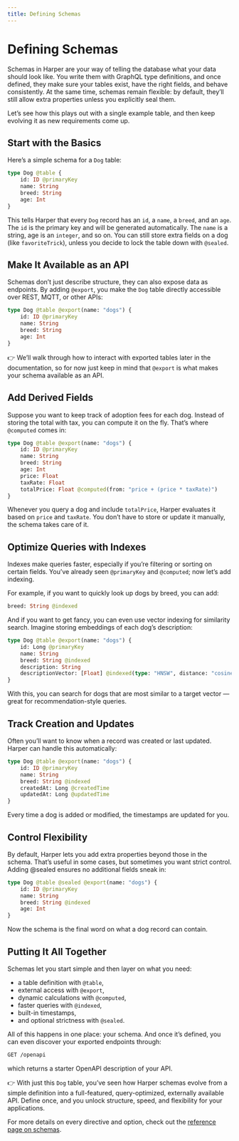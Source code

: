 ```yaml
---
title: Defining Schemas
---
```


# Defining Schemas

Schemas in Harper are your way of telling the database what your data should look like. You write them with GraphQL type definitions, and once defined, they make sure your tables exist, have the right fields, and behave consistently. At the same time, schemas remain flexible: by default, they’ll still allow extra properties unless you explicitly seal them.

Let’s see how this plays out with a single example table, and then keep evolving it as new requirements come up.

## Start with the Basics

Here’s a simple schema for a `Dog` table:

```graphql
type Dog @table {
	id: ID @primaryKey
	name: String
	breed: String
	age: Int
}
```

This tells Harper that every `Dog` record has an `id`, a `name`, a `breed`, and an `age`. The `id` is the primary key and will be generated automatically. The `name` is a string, age is an `integer`, and so on. You can still store extra fields on a dog (like `favoriteTrick`), unless you decide to lock the table down with `@sealed`.

## Make It Available as an API

Schemas don’t just describe structure, they can also expose data as endpoints. By adding `@export`, you make the `Dog` table directly accessible over REST, MQTT, or other APIs:

```graphql
type Dog @table @export(name: "dogs") {
	id: ID @primaryKey
	name: String
	breed: String
	age: Int
}
```

👉 We’ll walk through how to interact with exported tables later in the documentation, so for now just keep in mind that `@export` is what makes your schema available as an API.

## Add Derived Fields

Suppose you want to keep track of adoption fees for each dog. Instead of storing the total with tax, you can compute it on the fly. That’s where `@computed` comes in:

```graphql
type Dog @table @export(name: "dogs") {
	id: ID @primaryKey
	name: String
	breed: String
	age: Int
	price: Float
	taxRate: Float
	totalPrice: Float @computed(from: "price + (price * taxRate)")
}
```

Whenever you query a dog and include `totalPrice`, Harper evaluates it based on `price` and `taxRate`. You don’t have to store or update it manually, the schema takes care of it.

## Optimize Queries with Indexes

Indexes make queries faster, especially if you’re filtering or sorting on certain fields. You’ve already seen `@primaryKey` and `@computed`; now let’s add indexing.

For example, if you want to quickly look up dogs by breed, you can add:

```graphql
breed: String @indexed
```

And if you want to get fancy, you can even use vector indexing for similarity search. Imagine storing embeddings of each dog’s description:

```graphql
type Dog @table @export(name: "dogs") {
	id: Long @primaryKey
	name: String
	breed: String @indexed
	description: String
	descriptionVector: [Float] @indexed(type: "HNSW", distance: "cosine")
}
```

With this, you can search for dogs that are most similar to a target vector — great for recommendation-style queries.

## Track Creation and Updates

Often you’ll want to know when a record was created or last updated. Harper can handle this automatically:

```graphql
type Dog @table @export(name: "dogs") {
	id: ID @primaryKey
	name: String
	breed: String @indexed
	createdAt: Long @createdTime
	updatedAt: Long @updatedTime
}
```

Every time a dog is added or modified, the timestamps are updated for you.

## Control Flexibility

By default, Harper lets you add extra properties beyond those in the schema. That’s useful in some cases, but sometimes you want strict control. Adding @sealed ensures no additional fields sneak in:

```graphql
type Dog @table @sealed @export(name: "dogs") {
	id: ID @primaryKey
	name: String
	breed: String @indexed
	age: Int
}
```

Now the schema is the final word on what a dog record can contain.

## Putting It All Together

Schemas let you start simple and then layer on what you need:

- a table definition with `@table`,
- external access with `@export`,
- dynamic calculations with `@computed`,
- faster queries with `@indexed`,
- built-in timestamps,
- and optional strictness with `@sealed`.

All of this happens in one place: your schema. And once it’s defined, you can even discover your exported endpoints through:

```bash
GET /openapi
```

which returns a starter OpenAPI description of your API.

👉 With just this `Dog` table, you’ve seen how Harper schemas evolve from a simple definition into a full-featured, query-optimized, externally available API. Define once, and you unlock structure, speed, and flexibility for your applications.

For more details on every directive and option, check out the [reference page on schemas](../../reference/Applications/defining-schemas).
